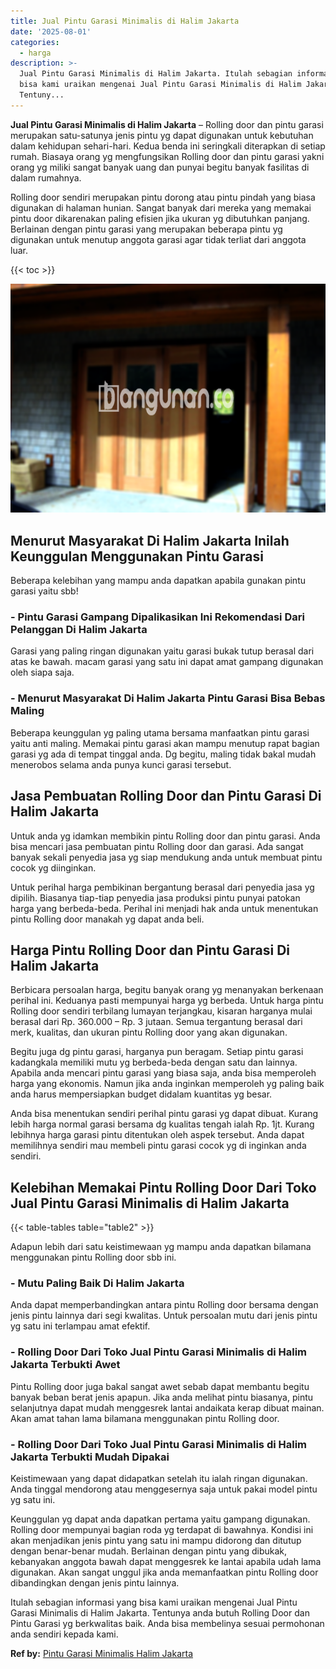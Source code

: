 ```yaml
---
title: Jual Pintu Garasi Minimalis di Halim Jakarta
date: '2025-08-01'
categories:
  - harga
description: >-
  Jual Pintu Garasi Minimalis di Halim Jakarta. Itulah sebagian informasi yang
  bisa kami uraikan mengenai Jual Pintu Garasi Minimalis di Halim Jakarta.
  Tentuny...
---
```


**Jual Pintu Garasi Minimalis di Halim Jakarta** – Rolling door dan pintu garasi merupakan satu-satunya jenis pintu yg dapat digunakan untuk kebutuhan dalam kehidupan sehari-hari. Kedua benda ini seringkali diterapkan di setiap rumah. Biasaya orang yg mengfungsikan Rolling door dan pintu garasi yakni orang yg miliki sangat banyak uang dan punyai begitu banyak fasilitas di dalam rumahnya.

Rolling door sendiri merupakan pintu dorong atau pintu pindah yang biasa digunakan di halaman hunian. Sangat banyak dari mereka yang memakai pintu door dikarenakan paling efisien jika ukuran yg dibutuhkan panjang. Berlainan dengan pintu garasi yang merupakan beberapa pintu yg digunakan untuk menutup anggota garasi agar tidak terliat dari anggota luar.

{{< toc >}}

![Jual Pintu Garasi Minimalis di Halim Jakarta](/images/pintu-garasi-61.png)

## Menurut Masyarakat Di Halim Jakarta Inilah Keunggulan Menggunakan Pintu Garasi

Beberapa kelebihan yang mampu anda dapatkan apabila gunakan pintu garasi yaitu sbb!

### \- Pintu Garasi Gampang Dipalikasikan Ini Rekomendasi Dari Pelanggan Di Halim Jakarta

Garasi yang paling ringan digunakan yaitu garasi bukak tutup berasal dari atas ke bawah. macam garasi yang satu ini dapat amat gampang digunakan oleh siapa saja.

### \- Menurut Masyarakat Di Halim Jakarta Pintu Garasi Bisa Bebas Maling

Beberapa keunggulan yg paling utama bersama manfaatkan pintu garasi yaitu anti maling. Memakai pintu garasi akan mampu menutup rapat bagian garasi yg ada di tempat tinggal anda. Dg begitu, maling tidak bakal mudah menerobos selama anda punya kunci garasi tersebut.

## Jasa Pembuatan Rolling Door dan Pintu Garasi Di Halim Jakarta

Untuk anda yg idamkan membikin pintu Rolling door dan pintu garasi. Anda bisa mencari jasa pembuatan pintu Rolling door dan garasi. Ada sangat banyak sekali penyedia jasa yg siap mendukung anda untuk membuat pintu cocok yg diinginkan.

Untuk perihal harga pembikinan bergantung berasal dari penyedia jasa yg dipilih. Biasanya tiap-tiap penyedia jasa produksi pintu punyai patokan harga yang berbeda-beda. Perihal ini menjadi hak anda untuk menentukan pintu Rolling door manakah yg dapat anda beli.

## Harga Pintu Rolling Door dan Pintu Garasi Di Halim Jakarta

Berbicara persoalan harga, begitu banyak orang yg menanyakan berkenaan perihal ini. Keduanya pasti mempunyai harga yg berbeda. Untuk harga pintu Rolling door sendiri terbilang lumayan terjangkau, kisaran harganya mulai berasal dari Rp. 360.000 – Rp. 3 jutaan. Semua tergantung berasal dari merk, kualitas, dan ukuran pintu Rolling door yang akan digunakan.

Begitu juga dg pintu garasi, harganya pun beragam. Setiap pintu garasi kadangkala memiliki mutu yg berbeda-beda dengan satu dan lainnya. Apabila anda mencari pintu garasi yang biasa saja, anda bisa memperoleh harga yang ekonomis. Namun jika anda inginkan memperoleh yg paling baik anda harus mempersiapkan budget didalam kuantitas yg besar.

Anda bisa menentukan sendiri perihal pintu garasi yg dapat dibuat. Kurang lebih harga normal garasi bersama dg kualitas tengah ialah Rp. 1jt. Kurang lebihnya harga garasi pintu ditentukan oleh aspek tersebut. Anda dapat memilihnya sendiri mau membeli pintu garasi cocok yg di inginkan anda sendiri.

## Kelebihan Memakai Pintu Rolling Door Dari Toko Jual Pintu Garasi Minimalis di Halim Jakarta

{{< table-tables table="table2" >}}

Adapun lebih dari satu keistimewaan yg mampu anda dapatkan bilamana menggunakan pintu Rolling door sbb ini.

### \- Mutu Paling Baik Di Halim Jakarta

Anda dapat memperbandingkan antara pintu Rolling door bersama dengan jenis pintu lainnya dari segi kwalitas. Untuk persoalan mutu dari jenis pintu yg satu ini terlampau amat efektif.

### \- Rolling Door Dari Toko Jual Pintu Garasi Minimalis di Halim Jakarta Terbukti Awet

Pintu Rolling door juga bakal sangat awet sebab dapat membantu begitu banyak beban berat jenis apapun. Jika anda melihat pintu biasanya, pintu selanjutnya dapat mudah menggesrek lantai andaikata kerap dibuat mainan. Akan amat tahan lama bilamana menggunakan pintu Rolling door.

### \- Rolling Door Dari Toko Jual Pintu Garasi Minimalis di Halim Jakarta Terbukti Mudah Dipakai

Keistimewaan yang dapat didapatkan setelah itu ialah ringan digunakan. Anda tinggal mendorong atau menggesernya saja untuk pakai model pintu yg satu ini.

Keunggulan yg dapat anda dapatkan pertama yaitu gampang digunakan. Rolling door mempunyai bagian roda yg terdapat di bawahnya. Kondisi ini akan menjadikan jenis pintu yang satu ini mampu didorong dan ditutup dengan benar-benar mudah. Berlainan dengan pintu yang dibukak, kebanyakan anggota bawah dapat menggesrek ke lantai apabila udah lama digunakan. Akan sangat unggul jika anda memanfaatkan pintu Rolling door dibandingkan dengan jenis pintu lainnya.

Itulah sebagian informasi yang bisa kami uraikan mengenai Jual Pintu Garasi Minimalis di Halim Jakarta. Tentunya anda butuh Rolling Door dan Pintu Garasi yg berkwalitas baik. Anda bisa membelinya sesuai permohonan anda sendiri kepada kami.

**Ref by:** [Pintu Garasi Minimalis Halim Jakarta](https://id.wikipedia.org/wiki/Pintu)
